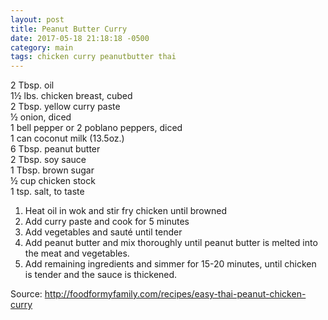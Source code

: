 ```yaml
---
layout: post
title: Peanut Butter Curry
date: 2017-05-18 21:18:18 -0500
category: main
tags: chicken curry peanutbutter thai
---
```

2 Tbsp. oil  
1½ lbs. chicken breast, cubed  
2 Tbsp. yellow curry paste  
½ onion, diced  
1 bell pepper or 2 poblano peppers, diced  
1 can coconut milk (13.5oz.)  
6 Tbsp. peanut butter  
2 Tbsp. soy sauce  
1 Tbsp. brown sugar  
½ cup chicken stock  
1 tsp. salt, to taste  
<ol>
 	<li>Heat oil in wok and stir fry chicken until browned</li>
 	<li>Add curry paste and cook for 5 minutes</li>
 	<li>Add vegetables and sauté until tender</li>
 	<li>Add peanut butter and mix thoroughly until peanut butter is melted into the meat and vegetables.</li>
 	<li>Add remaining ingredients and simmer for 15-20 minutes, until chicken is tender and the sauce is thickened.</li>
</ol>
Source: <a href="http://foodformyfamily.com/recipes/easy-thai-peanut-chicken-curry">http://foodformyfamily.com/recipes/easy-thai-peanut-chicken-curry</a>
